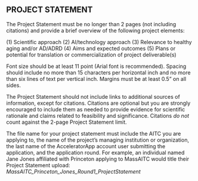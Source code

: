 ## PROJECT STATEMENT

The Project Statement must be no longer than 2 pages (not including citations) and provide a brief overview of the following project elements:

(1) Scientific approach
(2) AI/technology approach
(3) Relevance to healthy aging and/or AD/ADRD
(4) Aims and expected outcomes
(5) Plans or potential for translation or commercialization of project deliverable(s)

Font size should be at least 11 point (Arial font is recommended). Spacing should include no more than 15 characters per horizontal inch and no more than six lines of text per vertical inch. Margins must be at least 0.5” on all sides.

The Project Statement should not include links to additional sources of information, except for citations. Citations are optional but you are strongly encouraged to include them as needed to provide evidence for scientific rationale and claims related to feasibility and significance. Citations *do not* count against the 2-page Project Statement limit.

The file name for your project statement must include the AITC you are applying to, the name of the project’s managing institution or organization, the last name of the AcceleratorApp account user submitting the application, and the application round. For example, an individual named Jane Jones affiliated with Princeton applying to MassAITC would title their Project Statement upload: *MassAITC_Princeton_Jones_Round1_ProjectStatement*
